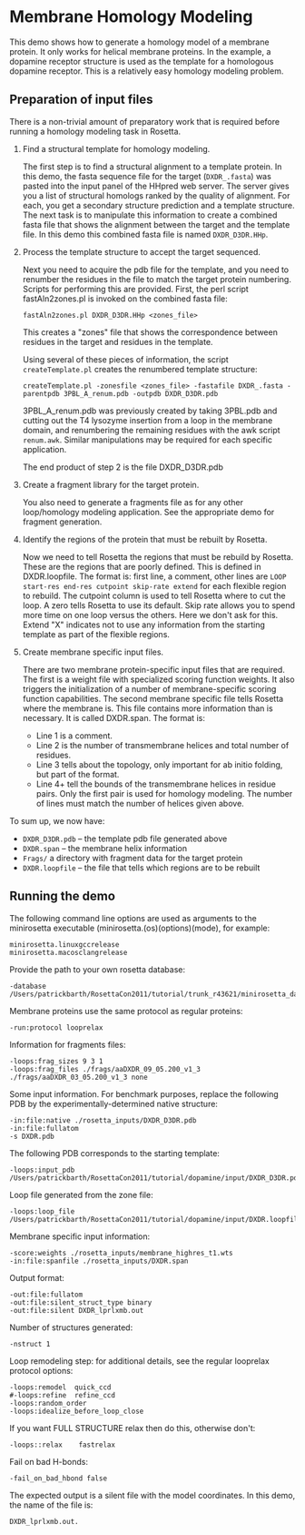 Membrane Homology Modeling
==========================

This demo shows how to generate a homology model of a membrane protein.  It 
only works for helical membrane proteins.  In the example, a dopamine receptor 
structure is used as the template for a homologous dopamine receptor.  This is 
a relatively easy homology modeling problem.

Preparation of input files
--------------------------

There is a non-trivial amount of preparatory work that is required before 
running a homology modeling task in Rosetta.

1.  Find a structural template for homology modeling.

    The first step is to find a structural alignment to a template protein.  In 
    this demo, the fasta sequence file for the target (`DXDR_.fasta`) was 
    pasted into the input panel of the HHpred web server.  The server gives you 
    a list of structural homologs ranked by the quality of alignment.  For 
    each, you get a secondary structure prediction and a template structure. 
    The next task is to manipulate this information to create a combined fasta 
    file that shows the alignment between the target and the template file.  In 
    this demo this combined fasta file is named `DXDR_D3DR.HHp`.

2.  Process the template structure to accept the target sequenced.

    Next you need to acquire the pdb file for the template, and you need to 
    renumber the residues in the file to match the target protein numbering. 
    Scripts for performing this are provided.  First, the perl script 
    fastAln2zones.pl is invoked on the combined fasta file:

        fastAln2zones.pl DXDR_D3DR.HHp <zones_file>

    This creates a "zones" file that shows the correspondence between residues 
    in the target and residues in the template.

    Using several of these pieces of information, the script 
    `createTemplate.pl` creates the renumbered template structure:

        createTemplate.pl -zonesfile <zones_file> -fastafile DXDR_.fasta -parentpdb 3PBL_A_renum.pdb -outpdb DXDR_D3DR.pdb

    3PBL_A_renum.pdb was previously created by taking 3PBL.pdb and cutting out 
    the T4 lysozyme insertion from a loop in the membrane domain, and 
    renumbering the remaining residues with the awk script `renum.awk`. 
    Similar manipulations may be required for each specific application.

    The end product of step 2 is the file DXDR_D3DR.pdb

3.  Create a fragment library for the target protein.

    You also need to generate a fragments file as for any other loop/homology 
    modeling application.  See the appropriate demo for fragment generation.

4.  Identify the regions of the protein that must be rebuilt by Rosetta.

    Now we need to tell Rosetta the regions that must be rebuild by Rosetta. 
    These are the regions that are poorly defined.  This is defined in 
    DXDR.loopfile.  The format is:  first line, a comment, other lines are 
    `LOOP start-res end-res cutpoint skip-rate extend` for each flexible region 
    to rebuild.  The cutpoint column is used to tell Rosetta where to cut the 
    loop.  A zero tells Rosetta to use its default.  Skip rate allows you to 
    spend more time on one loop versus the others.  Here we don't ask for this. 
    Extend "X" indicates not to use any information from the starting template 
    as part of the flexible regions.

5.  Create membrane specific input files.

    There are two membrane protein-specific input files that are required.  The 
    first is a weight file with specialized scoring function weights.  It also 
    triggers the initialization of a number of membrane-specific scoring 
    function capabilities.  The second membrane specific file tells Rosetta 
    where the membrane is.  This file contains more information than is 
    necessary.  It is called DXDR.span.  The format is:

    * Line 1 is a comment.
    * Line 2 is the number of transmembrane helices and total number of 
      residues.
    * Line 3 tells about the topology, only important for ab initio folding, 
      but part of the format.
    * Line 4+ tell the bounds of the transmembrane helices in residue pairs. 
      Only the first pair is used for homology modeling.  The number of lines 
      must match the number of helices given above.

To sum up, we now have:

* `DXDR_D3DR.pdb` – the template pdb file generated above
* `DXDR.span` – the membrane helix information
* `Frags/` a directory with fragment data for the target protein
* `DXDR.loopfile` – the file that tells which regions are to be rebuilt

Running the demo
----------------

The following command line options are used as arguments to the minirosetta 
executable (minirosetta.(os)(options)(mode), for example:

    minirosetta.linuxgccrelease
    minirosetta.macosclangrelease

Provide the path to your own rosetta database:

    -database /Users/patrickbarth/RosettaCon2011/tutorial/trunk_r43621/minirosetta_database

Membrane proteins use the same protocol as regular proteins:

    -run:protocol looprelax

Information for fragments files:

    -loops:frag_sizes 9 3 1
    -loops:frag_files ./frags/aaDXDR_09_05.200_v1_3 ./frags/aaDXDR_03_05.200_v1_3 none

Some input information.  For benchmark purposes, replace the following PDB by 
the experimentally-determined native structure:

    -in:file:native ./rosetta_inputs/DXDR_D3DR.pdb
    -in:file:fullatom
    -s DXDR.pdb

The following PDB corresponds to the starting template:

    -loops:input_pdb /Users/patrickbarth/RosettaCon2011/tutorial/dopamine/input/DXDR_D3DR.pdb

Loop file generated from the zone file:

    -loops:loop_file /Users/patrickbarth/RosettaCon2011/tutorial/dopamine/input/DXDR.loopfile

Membrane specific input information:

    -score:weights ./rosetta_inputs/membrane_highres_t1.wts
    -in:file:spanfile ./rosetta_inputs/DXDR.span

Output format:

    -out:file:fullatom
    -out:file:silent_struct_type binary
    -out:file:silent DXDR_lprlxmb.out

Number of structures generated:

    -nstruct 1

Loop remodeling step: for additional details, see the regular looprelax 
protocol options:

    -loops:remodel  quick_ccd
    #-loops:refine  refine_ccd
    -loops:random_order
    -loops:idealize_before_loop_close

If you want FULL STRUCTURE relax then do this, otherwise don't:

    -loops::relax    fastrelax

Fail on bad H-bonds:

    -fail_on_bad_hbond false

The expected output is a silent file with the model coordinates.  In this demo, 
the name of the file is:

    DXDR_lprlxmb.out.

